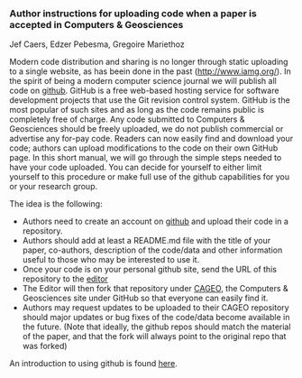 ### Author instructions for uploading code when a paper is accepted in Computers &amp; Geosciences


Jef Caers, Edzer Pebesma, Gregoire Mariethoz

Modern code distribution and sharing is no longer through static uploading to a single website, as has beein done in the past (http://www.iamg.org/). In the spirit of being a modern computer science journal we will publish all code on [github](https://githib.com). GitHub is a free web-based hosting service for software development projects that use the Git revision control system. GitHub is the most popular of such sites and as long as the code remains public is completely free of charge. Any code submitted to Computers & Geosciences should be freely uploaded, we do not publish commercial or advertise any for-pay code. Readers can now easily find and download your code; authors can upload modifications to the code on their own GitHub page. In this short manual, we will go through the simple steps needed to have your code uploaded. You can decide for yourself to either limit yourself to this procedure or make full use of the github capabilities for you or your research group. 

The idea is the following:

* Authors need to create an account on [github](https://github.com) and upload their code in a repository.
* Authors should add at least a README.md file with the title of your paper, co-authors, description of the code/data and other information useful to those who may be interested to use it.
*  Once your code is on your personal github site, send the URL of this repository to the [editor](mailto:edzer.pebesma@uni-muenster.de)
* The Editor will then fork that repository under [CAGEO](https://github.com/CAGEO/), the Computers & Geosciences site under GitHub so that everyone can easily find it.
* Authors may request updates to be uploaded to their CAGEO repository should major updates or bug fixes of the code/data become available in the future. (Note that ideally, the github repos should match the material of the paper, and that the fork will always point to the original repo that was forked)


An introduction to using github is found [here](https://guides.github.com/activities/hello-world/).
